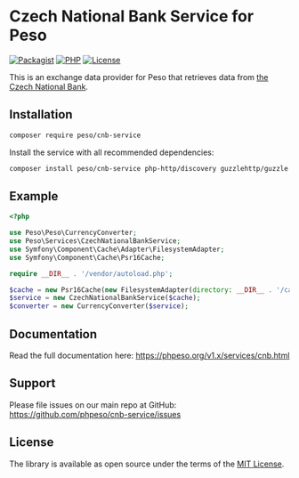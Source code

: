 # Czech National Bank Service for Peso

[![Packagist]][Packagist Link]
[![PHP]][Packagist Link]
[![License]][License Link]

[Packagist]: https://img.shields.io/packagist/v/peso/cnb-service.svg?style=flat-square
[PHP]: https://img.shields.io/packagist/php-v/peso/cnb-service.svg?style=flat-square
[License]: https://img.shields.io/packagist/l/peso/cnb-service.svg?style=flat-square

[Packagist Link]: https://packagist.org/packages/peso/cnb-service
[License Link]: LICENSE.md

This is an exchange data provider for Peso that retrieves data from
[the Czech National Bank](https://www.cnb.cz/en/).

## Installation

```bash
composer require peso/cnb-service
```

Install the service with all recommended dependencies:

```bash
composer install peso/cnb-service php-http/discovery guzzlehttp/guzzle symfony/cache
```

## Example

```php
<?php

use Peso\Peso\CurrencyConverter;
use Peso\Services\CzechNationalBankService;
use Symfony\Component\Cache\Adapter\FilesystemAdapter;
use Symfony\Component\Cache\Psr16Cache;

require __DIR__ . '/vendor/autoload.php';

$cache = new Psr16Cache(new FilesystemAdapter(directory: __DIR__ . '/cache'));
$service = new CzechNationalBankService($cache);
$converter = new CurrencyConverter($service);
```

## Documentation

Read the full documentation here: <https://phpeso.org/v1.x/services/cnb.html>

## Support

Please file issues on our main repo at GitHub: <https://github.com/phpeso/cnb-service/issues>

## License

The library is available as open source under the terms of the [MIT License][License Link].
